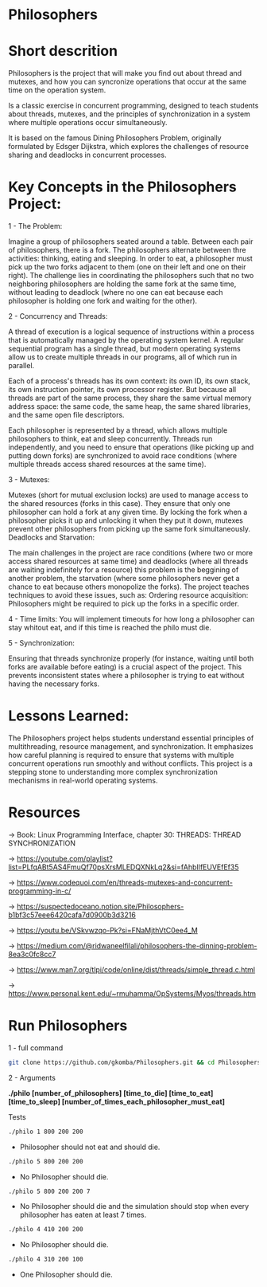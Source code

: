 # Philosophers

# Short descrition

Philosophers is the project that will make you find out about thread and mutexes, and how you can syncronize operations that occur at the same time on the operation system.

Is a classic exercise in concurrent programming, designed to teach students about threads, mutexes, and the principles of synchronization in a system where multiple operations occur simultaneously.

It is based on the famous Dining Philosophers Problem, originally formulated by Edsger Dijkstra, which explores the challenges of resource sharing and deadlocks in concurrent processes.

# Key Concepts in the Philosophers Project:
1 - The Problem:

Imagine a group of philosophers seated around a table. Between each pair of philosophers, there is a fork. The philosophers alternate between thre activities: thinking, eating and sleeping.
In order to eat, a philosopher must pick up the two forks adjacent to them (one on their left and one on their right).
The challenge lies in coordinating the philosophers such that no two neighboring philosophers are holding the same fork at the same time, without leading to deadlock (where no one can eat because each philosopher is holding one fork and waiting for the other).

2 - Concurrency and Threads:

A thread of execution is a logical sequence of instructions within a process that is automatically managed by the operating system kernel. A regular sequential program has a single thread, but modern operating systems allow us to create multiple threads in our programs, all of which run in parallel.

Each of a process's threads has its own context: its own ID, its own stack, its own instruction pointer, its own processor register. But because all threads are part of the same process, they share the same virtual memory address space: the same code, the same heap, the same shared libraries, and the same open file descriptors.

Each philosopher is represented by a thread, which allows multiple philosophers to think, eat and sleep concurrently.
Threads run independently, and you need to ensure that operations (like picking up and putting down forks) are synchronized to avoid race conditions (where multiple threads access shared resources at the same time).

3 - Mutexes:

Mutexes (short for mutual exclusion locks) are used to manage access to the shared resources (forks in this case). They ensure that only one philosopher can hold a fork at any given time.
By locking the fork when a philosopher picks it up and unlocking it when they put it down, mutexes prevent other philosophers from picking up the same fork simultaneously.
Deadlocks and Starvation:

The main challenges in the project are race conditions (where two or more access shared resources at same time) and deadlocks (where all threads are waiting indefinitely for a resource) this problem is the beggining of another problem, the starvation (where some philosophers never get a chance to eat because others monopolize the forks).
The project teaches techniques to avoid these issues, such as:
Ordering resource acquisition: Philosophers might be required to pick up the forks in a specific order.

4 - Time limits: You will implement timeouts for how long a philosopher can stay whitout eat, and if this time is reached the philo must die.

5 - Synchronization:

Ensuring that threads synchronize properly (for instance, waiting until both forks are available before eating) is a crucial aspect of the project. This prevents inconsistent states where a philosopher is trying to eat without having the necessary forks.

# Lessons Learned:
The Philosophers project helps students understand essential principles of multithreading, resource management, and synchronization. It emphasizes how careful planning is required to ensure that systems with multiple concurrent operations run smoothly and without conflicts. This project is a stepping stone to understanding more complex synchronization mechanisms in real-world operating systems.

# Resources

-> Book: Linux Programming Interface, chapter 30: THREADS: THREAD SYNCHRONIZATION

-> https://youtube.com/playlist?list=PLfqABt5AS4FmuQf70psXrsMLEDQXNkLq2&si=fAhbIlfEUVEfEf35

-> https://www.codequoi.com/en/threads-mutexes-and-concurrent-programming-in-c/

-> https://suspectedoceano.notion.site/Philosophers-b1bf3c57eee6420cafa7d0900b3d3216

-> https://youtu.be/VSkvwzqo-Pk?si=FNaMjthVtC0ee4_M

-> https://medium.com/@ridwaneelfilali/philosophers-the-dinning-problem-8ea3c0fc8cc7

-> https://www.man7.org/tlpi/code/online/dist/threads/simple_thread.c.html

-> https://www.personal.kent.edu/~rmuhamma/OpSystems/Myos/threads.htm

# Run Philosophers

1 - full command
```bash
git clone https://github.com/gkomba/Philosophers.git && cd Philosophers && make
```

2 - Arguments

__./philo [number_of_philosophers] [time_to_die] [time_to_eat] [time_to_sleep] [number_of_times_each_philosopher_must_eat]__

Tests
```bash
./philo 1 800 200 200
```
- Philosopher should not eat and should die.
```bash
./philo 5 800 200 200
```
 - No Philosopher should die.
```bash
./philo 5 800 200 200 7
```
 - No Philosopher should die and the simulation should stop when every philosopher has eaten at least 7 times.
```bash
./philo 4 410 200 200
```
 - No Philosopher should die.
```bash
./philo 4 310 200 100
```
 - One Philosopher should die.
